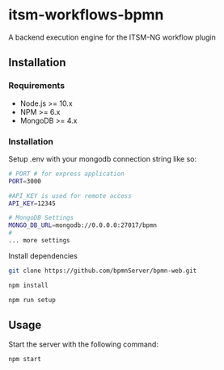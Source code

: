 # itsm-workflows-bpmn
A backend execution engine for the ITSM-NG workflow plugin

## Installation

### Requirements

* Node.js >= 10.x
* NPM >= 6.x
* MongoDB >= 4.x

### Installation
Setup .env with your mongodb connection string like so:

```bash
# PORT # for express application
PORT=3000

#API_KEY is used for remote access
API_KEY=12345

# MongoDB Settings
MONGO_DB_URL=mongodb://0.0.0.0:27017/bpmn
#
... more settings
```
Install dependencies
```bash
git clone https://github.com/bpmnServer/bpmn-web.git

npm install

npm run setup
```

## Usage
Start the server with the following command:
```bash
npm start
```
